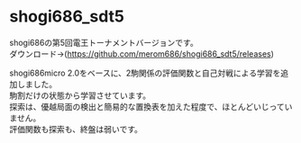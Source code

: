 # shogi686_sdt5
shogi686の第5回電王トーナメントバージョンです。  
ダウンロード→(https://github.com/merom686/shogi686_sdt5/releases)

shogi686micro 2.0をベースに、2駒関係の評価関数と自己対戦による学習を追加しました。  
駒割だけの状態から学習させています。  
探索は、優越局面の検出と簡易的な置換表を加えた程度で、ほとんどいじっていません。  
評価関数も探索も、終盤は弱いです。
